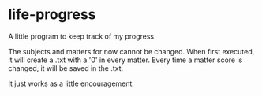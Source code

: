 # life-progress
A little program to keep track of my progress

The subjects and matters for now cannot be changed.
When first executed, it will create a .txt with a '0' in every matter.
Every time a matter score is changed, it will be saved in the .txt.

It just works as a little encouragement.
